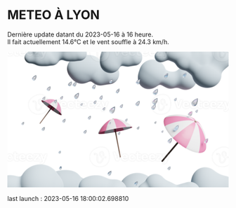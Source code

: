 # METEO À LYON

Dernière update datant du 2023-05-16 à 16 heure.  
Il fait actuellement 14.6°C et le vent souffle à 24.3 km/h.      

![](./.github/rain.png)

last launch : 2023-05-16 18:00:02.698810
